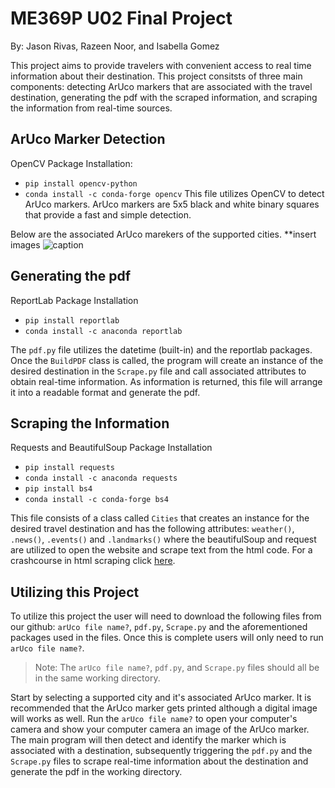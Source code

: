 # ME369P U02 Final Project
By: Jason Rivas, Razeen Noor, and Isabella Gomez

This project aims to provide travelers with convenient access to real time information about their destination. This project consitsts of three main components: detecting ArUco markers that are associated with the travel destination, generating the pdf with the scraped information, and scraping the information from real-time sources. 

## ArUco Marker Detection 
OpenCV Package Installation:
* `pip install opencv-python`
* `conda install -c conda-forge opencv`
This file utilizes OpenCV to detect ArUco markers. ArUco markers are 5x5 black and white binary squares that provide a fast and simple detection. 

Below are the associated ArUco marekers of the supported cities.
**insert images
![caption]()


## Generating the pdf
ReportLab Package Installation
* `pip install reportlab`
* `conda install -c anaconda reportlab`

The `pdf.py` file utilizes the datetime (built-in) and the reportlab packages. Once the `BuildPDF` class is called, the program will create an instance of the desired destination in the `Scrape.py` file and call associated attributes to obtain real-time information. As information is returned, this file will arrange it into a readable format and generate the pdf.

## Scraping the Information
Requests and BeautifulSoup Package Installation
* `pip install requests`
* `conda install -c anaconda requests`
* `pip install bs4`
* `conda install -c conda-forge bs4`

This file consists of a class called `Cities` that creates an instance for the desired travel destination and has the following attributes: `weather()`, `.news()`, `.events()` and `.landmarks()` where the beautifulSoup and request are utilized to open the website and scrape text from the html code. For a crashcourse in html scraping click [here](*link).

## Utilizing this Project
To utilize this project the user will need to download the following files from our github: `arUco file name?`, `pdf.py`, `Scrape.py` and the aforementioned packages used in the files. Once this is complete users will only need to run `arUco file name?`.

> Note:  The `arUco file name?`, `pdf.py`, and `Scrape.py` files should all be in the same working directory. 

Start by selecting a supported city and it's associated ArUco marker. It is recommended that the ArUco marker gets printed although a digital image will works as well. Run the `arUco file name?` to open your computer's camera and show your computer camera an image of the ArUco marker. The main program will then detect and identify the marker which is associated with a destination, subsequently triggering the `pdf.py` and the `Scrape.py` files to scrape real-time information about the destination and generate the pdf in the working directory. 


  
